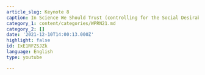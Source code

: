 ```yaml
---
article_slug: Keynote 8
caption: In Science We Should Trust (controlling for the Social Desirability Bias)
category_1: content/categories/WPRN21.md
category_2: []
date: '2021-12-10T14:00:13.000Z'
highlight: false
id: IxE1RFZSJZk
language: English
type: youtube

---
```

